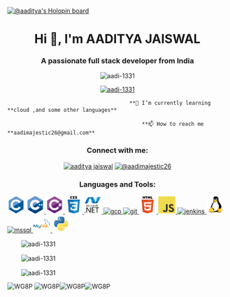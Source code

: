 

[![@aaditya's Holopin board](https://holopin.io/api/user/board?user=aaditya)](https://holopin.io/@aaditya)


<h1 align="center">Hi 👋, I'm AADITYA JAISWAL</h1>
<h3 align="center">A passionate full stack developer from India</h3>

<p align="center"> <img src="https://komarev.com/ghpvc/?username=aadi-1331&label=Profile%20views&color=0e75b6&style=flat" alt="aadi-1331" /> </p>

<p align="center"> <a href="https://github.com/ryo-ma/github-profile-trophy"><img src="https://github-profile-trophy.vercel.app/?username=aadi-1331" alt="aadi-1331" /></a> </p>

                                           **🌱 I’m currently learning **cloud ,and some other languages**

                                               **📫 How to reach me **aadimajestic26@gmail.com**

<h3 align="center">Connect with me:</h3>
<p align="center">
<a href="https://www.linkedin.com/in/aaditya-j-3aab9a203/" target="blank"><img align="center" src="https://raw.githubusercontent.com/rahuldkjain/github-profile-readme-generator/neutral-icons/src/images/icons/Social/linked-in-alt.svg" alt="aaditya jaiswal" height="30" width="40" /></a>
<a href="https://www.hackerrank.com/aadimajestic26" target="blank"><img align="center" src="https://raw.githubusercontent.com/rahuldkjain/github-profile-readme-generator/neutral-icons/src/images/icons/Social/hackerrank.svg" alt="@aadimajestic26" height="30" width="40" /></a>
</p>

<h3 align="center">Languages and Tools:</h3>
<p   <a href="https://www.cprogramming.com/" target="_blank"> <img src="https://raw.githubusercontent.com/devicons/devicon/master/icons/c/c-original.svg" alt="c" width="40" height="40"/> </a> <a href="https://www.w3schools.com/cpp/" target="_blank"> <img src="https://raw.githubusercontent.com/devicons/devicon/master/icons/cplusplus/cplusplus-original.svg" alt="cplusplus" width="40" height="40"/> </a> <a href="https://www.w3schools.com/cs/" target="_blank"> <img src="https://raw.githubusercontent.com/devicons/devicon/master/icons/csharp/csharp-original.svg" alt="csharp" width="40" height="40"/> </a> <a href="https://www.w3schools.com/css/" target="_blank"> <img src="https://raw.githubusercontent.com/devicons/devicon/master/icons/css3/css3-original-wordmark.svg" alt="css3" width="40" height="40"/> </a> <a href="https://dotnet.microsoft.com/" target="_blank"> <img src="https://raw.githubusercontent.com/devicons/devicon/master/icons/dot-net/dot-net-original-wordmark.svg" alt="dotnet" width="40" height="40"/> </a>  <a href="https://cloud.google.com" target="_blank"> <img src="https://www.vectorlogo.zone/logos/google_cloud/google_cloud-icon.svg" alt="gcp" width="40" height="40"/> </a> <a href="https://git-scm.com/" target="_blank"> <img src="https://www.vectorlogo.zone/logos/git-scm/git-scm-icon.svg" alt="git" width="40" height="40"/> </a> <a href="https://www.w3.org/html/" target="_blank"> <img src="https://raw.githubusercontent.com/devicons/devicon/master/icons/html5/html5-original-wordmark.svg" alt="html5" width="40" height="40"/> </a> <a href="https://developer.mozilla.org/en-US/docs/Web/JavaScript" target="_blank"> <img src="https://raw.githubusercontent.com/devicons/devicon/master/icons/javascript/javascript-original.svg" alt="javascript" width="40" height="40"/> </a> <a href="https://www.jenkins.io" target="_blank"> <img src="https://www.vectorlogo.zone/logos/jenkins/jenkins-icon.svg" alt="jenkins" width="40" height="40"/> </a> <a href="https://www.linux.org/" target="_blank"> <img src="https://raw.githubusercontent.com/devicons/devicon/master/icons/linux/linux-original.svg" alt="linux" width="40" height="40"/> </a> <a href="https://www.microsoft.com/en-us/sql-server" target="_blank"> <img src="https://cdn.worldvectorlogo.com/logos/microsoft-sql-server.svg" alt="mssql" width="40" height="40"/> </a> <a href="https://www.mysql.com/" target="_blank"> <img src="https://raw.githubusercontent.com/devicons/devicon/master/icons/mysql/mysql-original-wordmark.svg" alt="mysql" width="40" height="40"/> </a> <a href="https://www.python.org" target="_blank"> <img src="https://raw.githubusercontent.com/devicons/devicon/master/icons/python/python-original.svg" alt="python" width="40" height="40"/> </a>  </p>

<p>&nbsp;&nbsp;&nbsp;&nbsp;&nbsp;&nbsp;&nbsp;&nbsp;<img align="center" src="https://github-readme-stats.vercel.app/api/top-langs?username=aadi-1331&show_icons=true&locale=en&layout=compact" alt="aadi-1331" /></p>


<p>&nbsp;&nbsp;&nbsp;&nbsp;&nbsp;&nbsp;&nbsp;&nbsp;<img align="center" src="https://github-readme-stats.vercel.app/api?username=aadi-1331&show_icons=true&locale=en" alt="aadi-1331" /></p>

<p>&nbsp;&nbsp;&nbsp;&nbsp;&nbsp;&nbsp;&nbsp;&nbsp;<img align="center" src="https://github-readme-streak-stats.herokuapp.com/?user=aadi-1331&" alt="aadi-1331" /></p>



![WG8P](https://user-images.githubusercontent.com/78849620/135721475-59e5dc18-28bb-46ef-ab15-4ec6e514d8e5.gif)
![WG8P](https://user-images.githubusercontent.com/78849620/135721475-59e5dc18-28bb-46ef-ab15-4ec6e514d8e5.gif)![WG8P](https://user-images.githubusercontent.com/78849620/135721475-59e5dc18-28bb-46ef-ab15-4ec6e514d8e5.gif)![WG8P](https://user-images.githubusercontent.com/78849620/135721475-59e5dc18-28bb-46ef-ab15-4ec6e514d8e5.gif)
